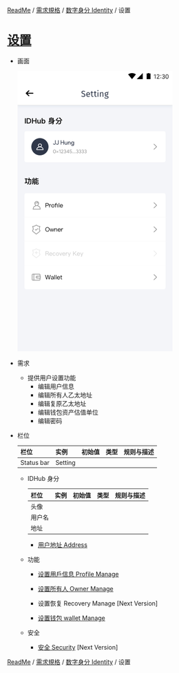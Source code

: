 [ReadMe](../README.md) / [需求規格](../requirements.md) / [数字身分 Identity](identity.md) / 设置

# [设置](identity-setting.md)


* 画面

	![Screen](../assets/screen-id-manager.png)

* 需求

	* 提供用户设置功能
		* 编辑用户信息
		* 编辑所有人乙太地址
		* 编辑复原乙太地址
		* 编辑钱包资产估值单位
		* 编辑密码

* 栏位

	栏位 | 实例 | 初始值 | 类型 | 规则与描述
	------------- | ------------- | ------------- | ------------- | -------------
	Status bar | Setting | | |
	
	* IDHub 身分

		栏位 | 实例 | 初始值 | 类型 | 规则与描述
		------------- | ------------- | ------------- | ------------- | -------------
		头像 |  | | |
		用户名 |  | | |
		地址 |  | | |
	
		* [用户地址 Address](id-address.md)

	* 功能

		* [设置用戶信息 Profile Manage](setting-profile.md)

		* [设置所有人 Owner Manage](setting-owner.md)

		* 设置恢复 Recovery Manage [Next Version]

		* [设置钱包 wallet Manage](setting-wallet.md)

	* 安全

		* [安全 Security](setting-security.md) [Next Version]


[ReadMe](../README.md) / [需求規格](../requirements.md) / [数字身分 Identity](identity.md) / 设置